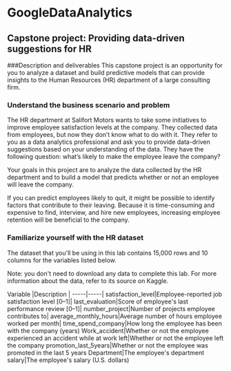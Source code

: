 # GoogleDataAnalytics

## Capstone project: Providing data-driven suggestions for HR
###Description and deliverables
This capstone project is an opportunity for you to analyze a dataset and build predictive models that can provide insights to the Human Resources (HR) department of a large consulting firm.

### Understand the business scenario and problem
The HR department at Salifort Motors wants to take some initiatives to improve employee satisfaction levels at the company. They collected data from employees, but now they don’t know what to do with it. They refer to you as a data analytics professional and ask you to provide data-driven suggestions based on your understanding of the data. They have the following question: what’s likely to make the employee leave the company?

Your goals in this project are to analyze the data collected by the HR department and to build a model that predicts whether or not an employee will leave the company.

If you can predict employees likely to quit, it might be possible to identify factors that contribute to their leaving. Because it is time-consuming and expensive to find, interview, and hire new employees, increasing employee retention will be beneficial to the company.

### Familiarize yourself with the HR dataset
The dataset that you'll be using in this lab contains 15,000 rows and 10 columns for the variables listed below.

Note: you don't need to download any data to complete this lab. For more information about the data, refer to its source on Kaggle.

Variable |Description | -----|-----| satisfaction_level|Employee-reported job satisfaction level [0–1]| last_evaluation|Score of employee's last performance review [0–1]| number_project|Number of projects employee contributes to| average_monthly_hours|Average number of hours employee worked per month| time_spend_company|How long the employee has been with the company (years) Work_accident|Whether or not the employee experienced an accident while at work left|Whether or not the employee left the company promotion_last_5years|Whether or not the employee was promoted in the last 5 years Department|The employee's department salary|The employee's salary (U.S. dollars)
